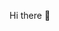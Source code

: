  Hi there 👋

<!--
**ShivarathnaMR/ShivarathnaMR** is a ✨ _special_ ✨ repository because its `README.md` (this file) appears on your GitHub profile.

Here are some ideas to get you started:

- 🔭 I’m currently pursuing  ...MCA
- 🌱 I’m currently learning ...React.Js
- 👯 I’m looking to collaborate on ...React.js
- 💬 Ask me about ... Anything
- 📫 How to reach me: ... mrshivarathna1999@gmail.com
- 😄 Pronouns: ...she/her
- ⚡ Fun fact: ...Iam flying in air like butterfly
-->
